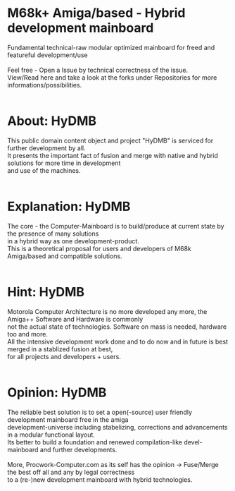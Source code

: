 # M68k+ Amiga/based - Hybrid development mainboard
Fundamental technical-raw modular optimized mainboard for freed and featureful development/use<br>
<br>
Feel free - Open a Issue by technical correctness of the issue.<br>
View/Read here and take a look at the forks under Repositories for more informations/possibilities.
<br><br>
# About: HyDMB
This public domain content object and project "HyDMB" is serviced for further development by all.<br>
It presents the important fact of fusion and merge with native and hybrid solutions for more time in development<br>
and use of the machines.<br>
<br>
# Explanation: HyDMB
The core - the Computer-Mainboard is to build/produce at current state by the presence of many solutions<br>
in a hybrid way as one development-product.<br>
This is a theoretical proposal for users and developers of M68k Amiga/based and compatible solutions.<br>
<br>
# Hint: HyDMB
Motorola Computer Architecture is no more developed any more, the Amiga++ Software and Hardware is commonly<br>
not the actual state of technologies. Software on mass is needed, hardware too and more.<br>
All the intensive development work done and to do now and in future is best merged in a stablized fusion at best,<br>
for all projects and developers + users.<br>
<br>
# Opinion: HyDMB
The reliable best solution is to set a open(-source) user friendly development mainboard free in the amiga<br>
development-universe including stabelizing, corrections and advancements in a modular functional layout.<br>
Its better to build a foundation and renewed compilation-like devel-mainboard and further developments.<br>
<br>
More, Procwork-Computer.com as its self has the opinion -> Fuse/Merge the best off all and any by legal correctness<br>
to a (re-)new development mainboard with hybrid technologies.
